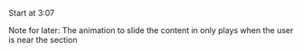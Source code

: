 Start at 3:07

Note for later: The animation to slide the content in only plays when the user is near the section